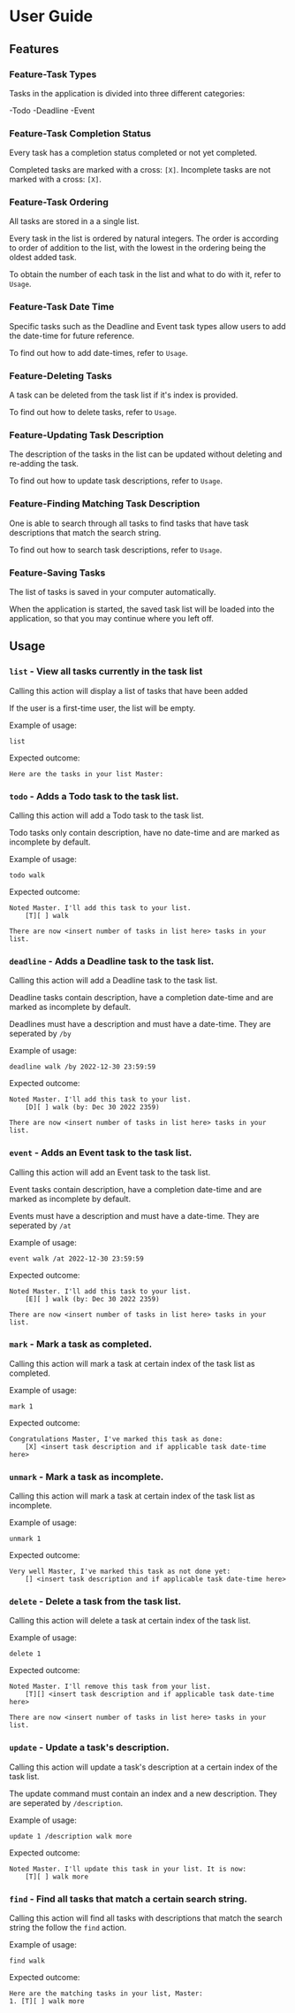 # User Guide

## Features 

### Feature-Task Types

Tasks in the application is divided into three different categories:

-Todo
-Deadline
-Event

### Feature-Task Completion Status

Every task has a completion status completed or not yet completed.

Completed tasks are marked with a cross: `[X]`.
Incomplete tasks are not marked with a cross: `[X]`.

### Feature-Task Ordering

All tasks are stored in a a single list.

Every task in the list is ordered by natural integers.
The order is according to order of addition to the list, with the lowest in the ordering being the oldest added task.

To obtain the number of each task in the list and what to do with it, refer to `Usage`.

### Feature-Task Date Time

Specific tasks such as the Deadline and Event task types allow users to add the date-time for future reference.

To find out how to add date-times, refer to `Usage`.

### Feature-Deleting Tasks

A task can be deleted from the task list if it's index is provided.

To find out how to delete tasks, refer to `Usage`.

### Feature-Updating Task Description

The description of the tasks in the list can be updated without deleting and re-adding the task.

To find out how to update task descriptions, refer to `Usage`.

### Feature-Finding Matching Task Description

One is able to search through all tasks to find tasks that have task descriptions that match the search string.

To find out how to search task descriptions, refer to `Usage`.

### Feature-Saving Tasks

The list of tasks is saved in your computer automatically.

When the application is started, the saved task list will be loaded into the application, so that you may continue where you left off.

## Usage

### `list` - View all tasks currently in the task list

Calling this action will display a list of tasks that have been added

If the user is a first-time user, the list will be empty.

Example of usage: 

`list`

Expected outcome:

```
Here are the tasks in your list Master:
```

### `todo` - Adds a Todo task to the task list.

Calling this action will add a Todo task to the task list.

Todo tasks only contain description, have no date-time and are marked as incomplete by default.

Example of usage: 

`todo walk`

Expected outcome:

```
Noted Master. I'll add this task to your list.
    [T][ ] walk

There are now <insert number of tasks in list here> tasks in your list.
```

### `deadline` - Adds a Deadline task to the task list.

Calling this action will add a Deadline task to the task list.

Deadline tasks contain description, have a completion date-time and are marked as incomplete by default.

Deadlines must have a description and must have a date-time. They are seperated by `/by`

Example of usage: 

`deadline walk /by 2022-12-30 23:59:59`

Expected outcome:

```
Noted Master. I'll add this task to your list.
    [D][ ] walk (by: Dec 30 2022 2359)

There are now <insert number of tasks in list here> tasks in your list.
```

### `event` - Adds an Event task to the task list.

Calling this action will add an Event task to the task list.

Event tasks contain description, have a completion date-time and are marked as incomplete by default.

Events must have a description and must have a date-time. They are seperated by `/at`

Example of usage: 

`event walk /at 2022-12-30 23:59:59`

Expected outcome:

```
Noted Master. I'll add this task to your list.
    [E][ ] walk (by: Dec 30 2022 2359)

There are now <insert number of tasks in list here> tasks in your list.
```

### `mark` - Mark a task as completed.

Calling this action will mark a task at certain index of the task list as completed.

Example of usage:

`mark 1`

Expected outcome:

```
Congratulations Master, I've marked this task as done:
    [X] <insert task description and if applicable task date-time here>
```

### `unmark` - Mark a task as incomplete.

Calling this action will mark a task at certain index of the task list as incomplete.

Example of usage:

`unmark 1`

Expected outcome:

```
Very well Master, I've marked this task as not done yet:
    [] <insert task description and if applicable task date-time here>
```

### `delete` - Delete a task from the task list.

Calling this action will delete a task at certain index of the task list.

Example of usage:

`delete 1`

Expected outcome:

```
Noted Master. I'll remove this task from your list.
    [T][] <insert task description and if applicable task date-time here>
    
There are now <insert number of tasks in list here> tasks in your list.
```

### `update` - Update a task's description.

Calling this action will update a task's description at a certain index of the task list.

The update command must contain an index and a new description. They are seperated by `/description`.

Example of usage:

`update 1 /description walk more`

Expected outcome:

```
Noted Master. I'll update this task in your list. It is now:
    [T][ ] walk more
```
### `find` - Find all tasks that match a certain search string.

Calling this action will find all tasks with descriptions that match the search string the follow the `find` action.

Example of usage:

`find walk`

Expected outcome:

```
Here are the matching tasks in your list, Master:
1. [T][ ] walk more
```





